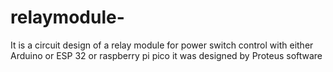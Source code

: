 # relaymodule-
It is a circuit design of a relay module for power switch control with either Arduino or ESP 32 or raspberry pi pico 
it was designed by Proteus software 
